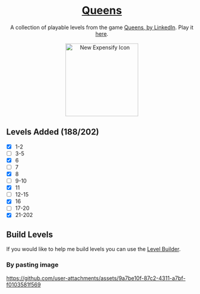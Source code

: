 <div align="center">
  <h1>
    <a href="https://queensgame.vercel.app/">
      Queens
    </a>
  </h1>
  <div>
    A collection of playable levels from the game
    <a href="https://www.linkedin.com/showcase/queens-game">
      Queens, by LinkedIn</a
    >. Play it <a href="https://queensgame.vercel.app/"> here</a>.
  </div>

  <br />
  
  <img src="https://github.com/user-attachments/assets/b75c29d6-546a-43e9-8d40-a5ba7f63b332" width="192" alt="New Expensify Icon">
</div>

## Levels Added (188/202)

- [x] 1-2
- [ ] 3-5
- [x] 6
- [ ] 7
- [x] 8
- [ ] 9-10
- [x] 11
- [ ] 12-15
- [x] 16
- [ ] 17-20
- [x] 21-202

## Build Levels

If you would like to help me build levels you can use the [Level Builder](https://queensgame.vercel.app/level-builder).

### By pasting image

https://github.com/user-attachments/assets/9a7be10f-87c2-4311-a7bf-f0103581f569
